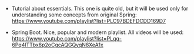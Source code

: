 - Tutorial about essentials. This one is quite old, but it will be used only for understanding some concepts from original Spring: https://www.youtube.com/playlist?list=PLC97BDEFDCDD169D7

- Spring Boot. Nice, popular and modern playlist. All videos will be used: https://www.youtube.com/playlist?list=PLqq-6Pq4lTTbx8p2oCgcAQGQyqN8XeA1x